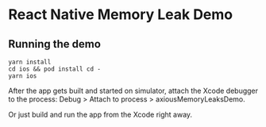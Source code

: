 # React Native Memory Leak Demo

## Running the demo

```
yarn install
cd ios && pod install cd -
yarn ios
```

After the app gets built and started on simulator, attach the Xcode debugger to the process: Debug > Attach to process > axiousMemoryLeaksDemo.

Or just build and run the app from the Xcode right away.
